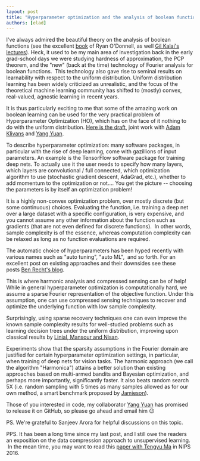 ```yaml
---
layout: post
title: "Hyperparameter optimization and the analysis of boolean functions"
authors: [elad]
---
```


I've always admired the beautiful theory on the analysis of boolean functions (see the excellent [book](http://dl.acm.org/citation.cfm?id=2683783) of Ryan O'Donnell, as well [Gil Kalai's lectures](http://www.ma.huji.ac.il/~kalai/)). Heck, it used to be my main area of investigation back in the early grad-school days we were studying hardness of approximation, the PCP theorem, and the "new" (back at the time) technology of Fourier analysis for boolean functions.  This technology also gave rise to seminal results on learnability with respect to the uniform distribution. Uniform distribution learning has been widely criticized as unrealistic, and the focus of the theoretical machine learning community has shifted to (mostly) convex, real-valued, agnostic learning in recent years.

It is thus particularly exciting to me that some of the amazing work on boolean learning can be used for the very practical problem of Hyperparameter Optimization (HO), which has on the face of it nothing to do with the uniform distribution. [Here is the draft](https://arxiv.org/abs/1706.00764), joint work with [Adam Klivans](https://www.cs.utexas.edu/~klivans/) and [Yang Yuan](http://www.callowbird.com/).

To describe hyperparameter optimization: many software packages, in particular with the rise of deep learning, come with gazillions of input parameters. An example is the TensorFlow software package for training deep nets. To actually use it the user needs to specify how many layers, which layers are convolutional / full connected, which optimization algorithm to use (stochastic gradient descent, AdaGrad, etc.), whether to add momentum to the optimization or not.... You get the picture -- choosing the parameters is by itself an optimization problem!

It is a highly non-convex optimization problem, over mostly discrete (but some continuous) choices. Evaluating the function, i.e. training a deep net over a large dataset with a specific configuration, is very expensive, and you cannot assume any other information about the function such as gradients (that are not even defined for discrete functions).  In other words, sample complexity is of the essence, whereas computation complexity can be relaxed as long as no function evaluations are required.

The automatic choice of hyperparameters has been hyped recently with various names such as "auto tuning", "auto ML",  and so forth. For an excellent post on existing approaches and their downsides see these posts [Ben Recht's blog](http://www.argmin.net/2016/06/20/hypertuning/).

This is where harmonic analysis and compressed sensing can be of help! While in general hyperparameter optimization is computationally hard, we assume a sparse Fourier representation of the objective function. Under this assumption, one can use compressed sensing techniques to recover and optimize the underlying function with low sample complexity.

Surprisingly, using sparse recovery techniques one can even improve the known sample complexity results for well-studied problems such as learning decision trees under the uniform distribution, improving upon classical results by [Linial, Mansour and Nisan](http://dl.acm.org/citation.cfm?id=174138).

Experiments show that the sparsity assumptions in the Fourier domain are justified for certain hyperparameter optimization settings, in particular, when training of deep nets for vision tasks. The harmonic approach (we call the algorithm "Harmonica") attains a better solution than existing approaches based on multi-armed bandits and Bayesian optimization, and perhaps more importantly, significantly faster. It also beats random search 5X (i.e. random sampling with 5 times as many samples allowed as for our own method, a smart benchmark proposed by [Jamieson](https://people.eecs.berkeley.edu/~kjamieson/hyperband.html)).

Those of you interested in code, my collaborator [Yang Yuan](http://www.callowbird.com/) has promised to release it on GitHub, so please go ahead and email him 😉

PS. We're grateful to Sanjeev Arora for helpful discussions on this topic.

PPS. It has been a long time since my last post, and I still owe the readers an exposition on the data compression approach to unsupervised learning.  In the mean time, you may want to read this [paper with Tengyu Ma](https://arxiv.org/abs/1610.01132) in NIPS 2016.
